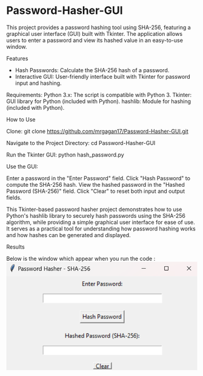 # Password-Hasher-GUI
This project provides a password hashing tool using SHA-256, featuring a graphical user interface (GUI) built with Tkinter.
The application allows users to enter a password and view its hashed value in an easy-to-use window.

Features
- Hash Passwords: Calculate the SHA-256 hash of a password.
- Interactive GUI: User-friendly interface built with Tkinter for password input and hashing.

Requirements:
Python 3.x: The script is compatible with Python 3.
Tkinter: GUI library for Python (included with Python).
hashlib: Module for hashing (included with Python).

How to Use

Clone: 
git clone https://github.com/mrgagan17/Password-Hasher-GUI.git

Navigate to the Project Directory: 
cd Password-Hasher-GUI

Run the Tkinter GUI: 
python hash_password.py

Use the GUI: 

Enter a password in the "Enter Password" field.
Click "Hash Password" to compute the SHA-256 hash.
View the hashed password in the "Hashed Password (SHA-256)" field.
Click "Clear" to reset both input and output fields.

This Tkinter-based password hasher project demonstrates how to use Python's hashlib library to securely hash passwords using the SHA-256 algorithm, while providing a simple graphical user interface for ease of use. It serves as a practical tool for understanding how password hashing works and how hashes can be generated and displayed.

Results

Below is the window which appear when you run the code :
  ![Password-Hasher-GUI](image/result.png)
